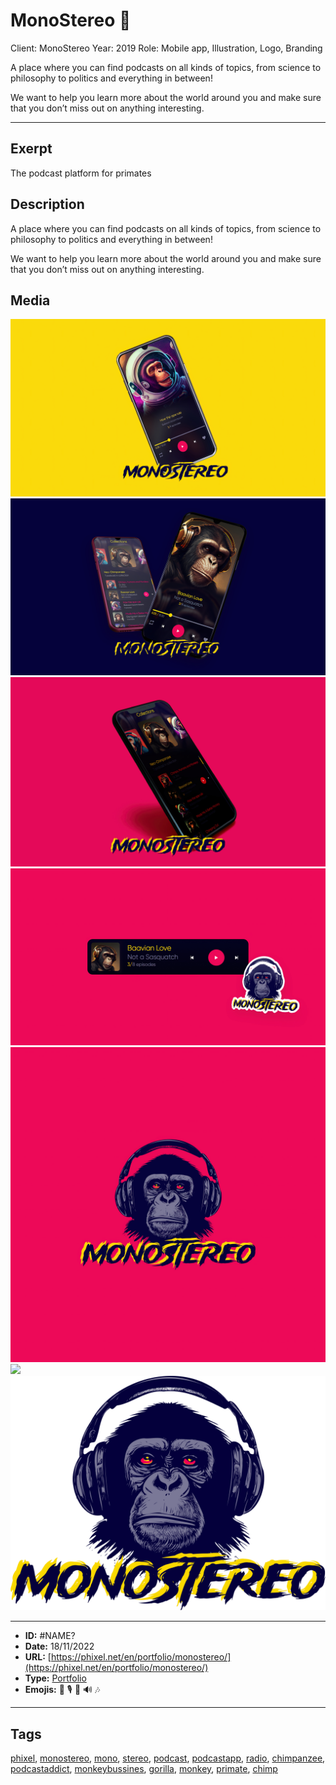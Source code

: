 # MonoStereo 🙉
Client: MonoStereo
Year: 2019
Role: Mobile app, Illustration, Logo, Branding

A place where you can find podcasts on all kinds of topics, from science to philosophy to politics and everything in between!

We want to help you learn more about the world around you and make sure that you don’t miss out on anything interesting.


------------
## Exerpt
The podcast platform for primates
## Description
A place where you can find podcasts on all kinds of topics, from science to philosophy to politics and everything in between!

We want to help you learn more about the world around you and make sure that you don’t miss out on anything interesting.
## Media
<img src="media/714efd62/monostereo-mockup-01.jpg">
<img src="media/0bb155d2/monostereo-mockup-02.jpg">
<img src="media/27a0a715/monostereo-mockup-03.jpg">
<img src="media/f0298ecb/monostereo-mockup-04.jpg">
<img src="media/ce68ce3a/monostereo.jpg">
<img src="media/d6733980/monostereo.mp4">
<img src="media/04d58242/monostereo-logo.png">

------------
- **ID:** #NAME?
- **Date:** 18/11/2022
- **URL:** [https://phixel.net/en/portfolio/monostereo/](https://phixel.net/en/portfolio/monostereo/)
- **Type:** [Portfolio](#portfolio)
- **Emojis:** 🐒 🎙 🦧 🔊 🎶

------------
## Tags
[phixel](#phixel), [monostereo](#monostereo), [mono](#mono), [stereo](#stereo), [podcast](#podcast), [podcastapp](#podcastapp), [radio](#radio), [chimpanzee](#chimpanzee), [podcastaddict](#podcastaddict), [monkeybussines](#monkeybussines), [gorilla](#gorilla), [monkey](#monkey), [primate](#primate), [chimp](#chimp)
